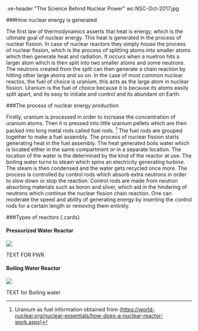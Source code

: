 .ve-header  "The Science Behind Nuclear Power" wc:NSC-Oct-2017.jpg




###How nuclear energy is generated

The first law of thermodynamics asserts that heat is energy, which is the ultimate goal of nuclear energy. This heat is generated in the process of nuclear fission. In case of nuclear reactors they simply house the process of nuclear fission, which is the process of splitting atoms into smaller atoms which then generate heat and radiation. It occurs when a nuetron hits a larger atom which is then split into two smaller atoms and some neutrons. The neutrons created from the split can then generate a chain reaction by hitting other large atoms and so on. In the case of most common nuclear reactos, the fuel of choice is uranium, this acts as the large atom in nuclear fission. Uranium is the fuel of choice because it is because its atoms easily split apart, and its easy to initiate and control and its abundant on Earth. 

###The process of nuclear energy production

Firstly, uranium is processed in order to increase the concentration of uranium atoms. Then it is pressed into little uranium pellets which are then packed into long metal rods called fuel rods. [^1] The fuel rods are grouped together to make a fuel assembly. The process of nuclear fission starts generating heat in the fuel assembly. The heat generated boils water which is located either in the same compartment or in a separate location. The location of the water is the determined by the kind of the reactor at use. The boiling water turns to steam which spins an electricity generating turbine. The steam is then condensed and the water gets recycled once more. The process is controlled by control rods which absorb extra neutrons in order to slow down or stop the reaction. Control rods are made from neutron absorbing materials such as boron and silver, which aid in the hindering of neutrons which continue the nuclear fission chain reaction. One can moderate the speed and ability of generating energy by inserting the control rods for a certain length or removing them entirely. 

###Types of reactors {.cards}


#### Pressurized Water Reactor

![](https://upload.wikimedia.org/wikipedia/commons/6/6e/Pressurized_Water_Reactor_01.svg)

TEXT FOR PWR

#### Boiling Water Reactor

![](https://upload.wikimedia.org/wikipedia/commons/3/37/BWR.png)

TEXT for Boiling water




[^1]: Uranium as fuel information obtained from (https://world-nuclear.org/nuclear-essentials/how-does-a-nuclear-reactor-work.aspx)